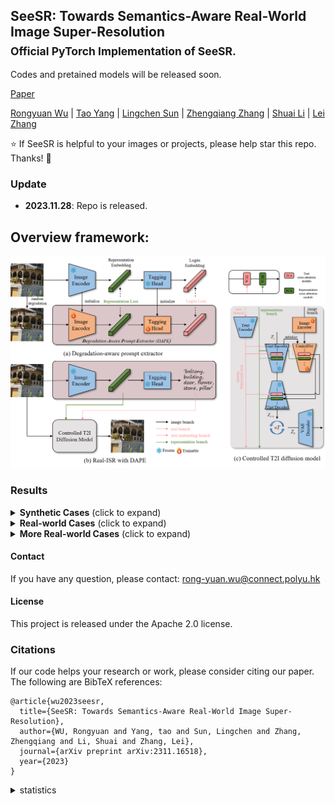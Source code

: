 ## SeeSR: Towards Semantics-Aware Real-World Image Super-Resolution <br><sub>Official PyTorch Implementation of SeeSR. </sub>
Codes and pretained models will be released soon.

[Paper](https://arxiv.org/abs/2311.16518)

[Rongyuan Wu](https://scholar.google.com.hk/citations?hl=zh-CN&user=A-U8zE8AAAAJ) | [Tao Yang](https://scholar.google.com.hk/citations?hl=zh-CN&user=znRMaO8AAAAJ) | [Lingchen Sun](https://scholar.google.com/citations?hl=zh-CN&tzom=-480&user=ZCDjTn8AAAAJ) | [Zhengqiang Zhang](https://scholar.google.com.hk/citations?hl=zh-CN&user=UX26wSMAAAAJ) | [Shuai Li](https://scholar.google.com.hk/citations?hl=zh-CN&user=Bd73ldQAAAAJ) | [Lei Zhang](https://www4.comp.polyu.edu.hk/~cslzhang/)

:star: If SeeSR is helpful to your images or projects, please help star this repo. Thanks! :hugs:

### Update
- **2023.11.28**: Repo is released.

## Overview framework:
![seesr](figs/framework.png)



### Results



<details>
<summary><strong>Synthetic Cases</strong> (click to expand) </summary>

![seesr](figs/data_syn.png)

</details>

<details>
<summary><strong>Real-world Cases</strong> (click to expand) </summary>

![seesr](figs/data_real.png)

</details>

<details>
<summary><strong>More Real-world Cases</strong> (click to expand) </summary>
  
![seesr](figs/data_real_suppl.jpg)

</details>

#### Contact
If you have any question, please contact: rong-yuan.wu@connect.polyu.hk

#### License
This project is released under the Apache 2.0 license.

### Citations
If our code helps your research or work, please consider citing our paper.
The following are BibTeX references:

```
@article{wu2023seesr,
  title={SeeSR: Towards Semantics-Aware Real-World Image Super-Resolution},
  author={WU, Rongyuan and Yang, tao and Sun, Lingchen and Zhang, Zhengqiang and Li, Shuai and Zhang, Lei},
  journal={arXiv preprint arXiv:2311.16518},
  year={2023}
}
```


<details>
<summary>statistics</summary>

![visitors](https://visitor-badge.laobi.icu/badge?page_id=cswry/SeeSR)

</details>
